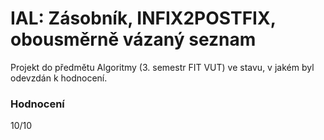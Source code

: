 IAL: Zásobník, INFIX2POSTFIX, obousměrně vázaný seznam
==============
Projekt do předmětu Algoritmy (3. semestr FIT VUT) ve stavu, v jakém byl odevzdán k hodnocení.

### Hodnocení
10/10

